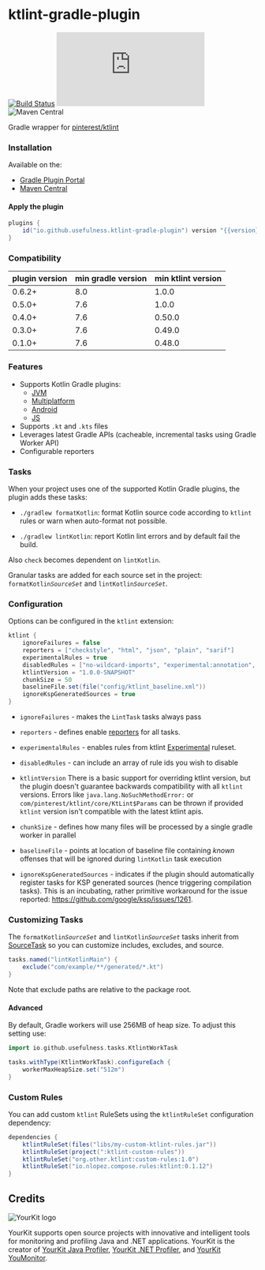# ktlint-gradle-plugin

[![Build Status](https://github.com/usefulness/ktlint-gradle-plugin/workflows/Build%20Project/badge.svg)](https://github.com/usefulness/ktlint-gradle-plugin/actions)
[![Latest Version](https://img.shields.io/maven-metadata/v/https/plugins.gradle.org/m2/io/github/usefulness/ktlint-gradle-plugin/maven-metadata.xml?label=gradle)](https://plugins.gradle.org/plugin/io.github.usefulness.ktlint-gradle-plugin)
![Maven Central](https://img.shields.io/maven-central/v/io.github.usefulness/ktlint-gradle-plugin)

Gradle wrapper for [pinterest/ktlint](https://github.com/pinterest/ktlint)

### Installation

Available on the:

- [Gradle Plugin Portal](https://plugins.gradle.org/plugin/io.github.usefulness.ktlint-gradle-plugin)
- [Maven Central](https://mvnrepository.com/artifact/io.github.usefulness/ktlint-gradle-plugin)

#### Apply the plugin

```groovy
plugins {
    id("io.github.usefulness.ktlint-gradle-plugin") version "{{version}}"
}
```

### Compatibility

| plugin version | min gradle version | min ktlint version |
|----------------|--------------------|--------------------|
| 0.6.2+         | 8.0                | 1.0.0              |
| 0.5.0+         | 7.6                | 1.0.0              |
| 0.4.0+         | 7.6                | 0.50.0             |
| 0.3.0+         | 7.6                | 0.49.0             |
| 0.1.0+         | 7.6                | 0.48.0             |

### Features

- Supports Kotlin Gradle plugins:
    - [JVM](https://plugins.gradle.org/plugin/org.jetbrains.kotlin.jvm)
    - [Multiplatform](https://plugins.gradle.org/plugin/org.jetbrains.kotlin.multiplatform)
    - [Android](https://plugins.gradle.org/plugin/org.jetbrains.kotlin.android)
    - [JS](https://plugins.gradle.org/plugin/org.jetbrains.kotlin.js)
- Supports `.kt` and `.kts` files
- Leverages latest Gradle APIs (cacheable, incremental tasks using Gradle Worker API)   
- Configurable reporters

### Tasks

When your project uses one of the supported Kotlin Gradle plugins, the plugin adds these tasks:

- `./gradlew formatKotlin`: format Kotlin source code according to `ktlint` rules or warn when auto-format not possible.

- `./gradlew lintKotlin`: report Kotlin lint errors and by default fail the build.

Also `check` becomes dependent on `lintKotlin`.

Granular tasks are added for each source set in the project: `formatKotlin`*`SourceSet`* and `lintKotlin`*`SourceSet`*.

### Configuration

Options can be configured in the `ktlint` extension:

```groovy
ktlint {
    ignoreFailures = false
    reporters = ["checkstyle", "html", "json", "plain", "sarif"]
    experimentalRules = true
    disabledRules = ["no-wildcard-imports", "experimental:annotation", "your-custom-rule:no-bugs"]
    ktlintVersion = "1.0.0-SNAPSHOT"
    chunkSize = 50
    baselineFile.set(file("config/ktlint_baseline.xml"))
    ignoreKspGeneratedSources = true
}
```

- `ignoreFailures` - makes the `LintTask` tasks always pass
- `reporters` - defines enable [reporters](https://pinterest.github.io/ktlint/install/cli/#violation-reporting) for all
  tasks.
- `experimentalRules` - enables rules from ktlint [Experimental](https://pinterest.github.io/ktlint/rules/experimental/)
  ruleset.
- `disabledRules` - can include an array of rule ids you wish to disable
- `ktlintVersion` There is a basic support for overriding ktlint version, but the plugin doesn't guarantee backwards
  compatibility with all `ktlint` versions.
  Errors like `java.lang.NoSuchMethodError:` or `com/pinterest/ktlint/core/KtLint$Params` can be thrown if
  provided `ktlint` version isn't compatible with the latest ktlint apis.

- `chunkSize` - defines how many files will be processed by a single gradle worker in parallel
- `baselineFile` - points at location of baseline file containing _known_ offenses that will be ignored during `lintKotlin` task execution
- `ignoreKspGeneratedSources` - indicates if the plugin should automatically register tasks for KSP generated sources (hence triggering compilation tasks). This is an incubating, rather primitive workaround for the issue reported: https://github.com/google/ksp/issues/1261. 

### Customizing Tasks

The `formatKotlin`*`SourceSet`* and `lintKotlin`*`SourceSet`* tasks inherit
from [SourceTask](https://docs.gradle.org/current/dsl/org.gradle.api.tasks.SourceTask.html)
so you can customize includes, excludes, and source.

```groovy
tasks.named("lintKotlinMain") {
    exclude("com/example/**/generated/*.kt")
}
```

Note that exclude paths are relative to the package root.

#### Advanced

By default, Gradle workers will use 256MB of heap size. To adjust this setting use:

```groovy
import io.github.usefulness.tasks.KtlintWorkTask

tasks.withType(KtlintWorkTask).configureEach {
    workerMaxHeapSize.set("512m")
}
```

### Custom Rules

You can add custom `ktlint` RuleSets using the `ktlintRuleSet` configuration dependency:

```groovy
dependencies {
    ktlintRuleSet(files("libs/my-custom-ktlint-rules.jar"))
    ktlintRuleSet(project(":ktlint-custom-rules"))
    ktlintRuleSet("org.other.ktlint:custom-rules:1.0")
    ktlintRuleSet("io.nlopez.compose.rules:ktlint:0.1.12")
}
```

Credits
---

<img src="https://www.yourkit.com/images/yklogo.png" alt="YourKit logo" />

YourKit supports open source projects with innovative and intelligent tools
for monitoring and profiling Java and .NET applications.
YourKit is the creator of <a href="https://www.yourkit.com/java/profiler/">YourKit Java Profiler</a>,
<a href="https://www.yourkit.com/.net/profiler/">YourKit .NET Profiler</a>,
and <a href="https://www.yourkit.com/youmonitor/">YourKit YouMonitor</a>.
